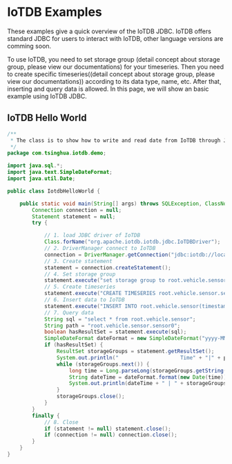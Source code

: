 <!--

    Licensed to the Apache Software Foundation (ASF) under one
    or more contributor license agreements.  See the NOTICE file
    distributed with this work for additional information
    regarding copyright ownership.  The ASF licenses this file
    to you under the Apache License, Version 2.0 (the
    "License"); you may not use this file except in compliance
    with the License.  You may obtain a copy of the License at

        http://www.apache.org/licenses/LICENSE-2.0

    Unless required by applicable law or agreed to in writing,
    software distributed under the License is distributed on an
    "AS IS" BASIS, WITHOUT WARRANTIES OR CONDITIONS OF ANY
    KIND, either express or implied.  See the License for the
    specific language governing permissions and limitations
    under the License.

-->

# IoTDB Examples

These examples give a quick overview of the IoTDB JDBC. IoTDB offers standard JDBC for users to interact with IoTDB, other language versions are comming soon.

To use IoTDB, you need to set storage group (detail concept about storage group, please view our documentations) for your timeseries. Then you need to create specific timeseries((detail concept about storage group, please view our documentations)) according to its data type, name, etc. After that, inserting and query data is allowed. In this page, we will show an basic example using IoTDB JDBC.

## IoTDB Hello World

``` JAVA
/**
 * The class is to show how to write and read date from IoTDB through JDBC
 */
package com.tsinghua.iotdb.demo;

import java.sql.*;
import java.text.SimpleDateFormat;
import java.util.Date;

public class IotdbHelloWorld {

	public static void main(String[] args) throws SQLException, ClassNotFoundException {
		Connection connection = null;
		Statement statement = null;
		try {

            // 1. load JDBC driver of IoTDB
            Class.forName("org.apache.iotdb.iotdb.jdbc.IoTDBDriver");
            // 2. DriverManager connect to IoTDB
            connection = DriverManager.getConnection("jdbc:iotdb://localhost:6667/", "root", "root");
            // 3. Create statement
            statement = connection.createStatement();
            // 4. Set storage group
            statement.execute("set storage group to root.vehicle.sensor");
            // 5. Create timeseries
            statement.execute("CREATE TIMESERIES root.vehicle.sensor.sensor0 WITH DATATYPE=DOUBLE, ENCODING=PLAIN");
            // 6. Insert data to IoTDB
            statement.execute("INSERT INTO root.vehicle.sensor(timestamp, sensor0) VALUES (2018/10/24 19:33:00, 142)");
            // 7. Query data
            String sql = "select * from root.vehicle.sensor";
            String path = "root.vehicle.sensor.sensor0";
            boolean hasResultSet = statement.execute(sql);
            SimpleDateFormat dateFormat = new SimpleDateFormat("yyyy-MM-dd HH:mm:ss.SSS");
            if (hasResultSet) {
                ResultSet storageGroups = statement.getResultSet();
                System.out.println("                    Time" + "|" + path);
                while (storageGroups.next()) {
                    long time = Long.parseLong(storageGroups.getString("Time"));
                    String dateTime = dateFormat.format(new Date(time));
                    System.out.println(dateTime + " | " + storageGroups.getString(path));
                }
                storageGroups.close();
            }
        }
        finally {
            // 8. Close
            if (statement != null) statement.close();
            if (connection != null) connection.close();
        }
    }
}


```
